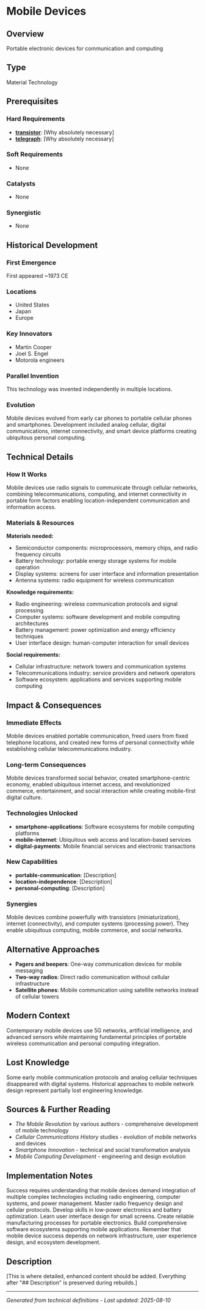 # Mobile Devices

## Overview
Portable electronic devices for communication and computing

## Type
Material Technology

## Prerequisites

### Hard Requirements
- **[transistor](../transistor/README.md)**: [Why absolutely necessary]
- **[telegraph](../telegraph/README.md)**: [Why absolutely necessary]

### Soft Requirements
- None

### Catalysts
- None

### Synergistic
- None

## Historical Development

### First Emergence
First appeared ~1973 CE

### Locations
- United States
- Japan
- Europe

### Key Innovators
- Martin Cooper
- Joel S. Engel
- Motorola engineers





### Parallel Invention
This technology was invented independently in multiple locations.

### Evolution
Mobile devices evolved from early car phones to portable cellular phones and smartphones. Development included analog cellular, digital communications, internet connectivity, and smart device platforms creating ubiquitous personal computing.

## Technical Details

### How It Works
Mobile devices use radio signals to communicate through cellular networks, combining telecommunications, computing, and internet connectivity in portable form factors enabling location-independent communication and information access.

### Materials & Resources
**Materials needed:**
- Semiconductor components: microprocessors, memory chips, and radio frequency circuits
- Battery technology: portable energy storage systems for mobile operation
- Display systems: screens for user interface and information presentation
- Antenna systems: radio equipment for wireless communication

**Knowledge requirements:**
- Radio engineering: wireless communication protocols and signal processing
- Computer systems: software development and mobile computing architectures
- Battery management: power optimization and energy efficiency techniques
- User interface design: human-computer interaction for small devices

**Social requirements:**
- Cellular infrastructure: network towers and communication systems
- Telecommunications industry: service providers and network operators
- Software ecosystem: applications and services supporting mobile computing





## Impact & Consequences

### Immediate Effects
Mobile devices enabled portable communication, freed users from fixed telephone locations, and created new forms of personal connectivity while establishing cellular telecommunications industry.

### Long-term Consequences
Mobile devices transformed social behavior, created smartphone-centric economy, enabled ubiquitous internet access, and revolutionized commerce, entertainment, and social interaction while creating mobile-first digital culture.

### Technologies Unlocked
- **smartphone-applications**: Software ecosystems for mobile computing platforms
- **mobile-internet**: Ubiquitous web access and location-based services
- **digital-payments**: Mobile financial services and electronic transactions

### New Capabilities
- **portable-communication**: [Description]
- **location-independence**: [Description]
- **personal-computing**: [Description]

### Synergies
Mobile devices combine powerfully with transistors (miniaturization), internet (connectivity), and computer systems (processing power). They enable ubiquitous computing, mobile commerce, and social networks.

## Alternative Approaches
- **Pagers and beepers**: One-way communication devices for mobile messaging
- **Two-way radios**: Direct radio communication without cellular infrastructure
- **Satellite phones**: Mobile communication using satellite networks instead of cellular towers

## Modern Context
Contemporary mobile devices use 5G networks, artificial intelligence, and advanced sensors while maintaining fundamental principles of portable wireless communication and personal computing integration.

## Lost Knowledge
Some early mobile communication protocols and analog cellular techniques disappeared with digital systems. Historical approaches to mobile network design represent partially lost engineering knowledge.

## Sources & Further Reading
- *The Mobile Revolution* by various authors - comprehensive development of mobile technology
- *Cellular Communications History* studies - evolution of mobile networks and devices
- *Smartphone Innovation* - technical and social transformation analysis
- *Mobile Computing Development* - engineering and design evolution

## Implementation Notes
Success requires understanding that mobile devices demand integration of multiple complex technologies including radio engineering, computer systems, and power management. Master radio frequency design and cellular protocols. Develop skills in low-power electronics and battery optimization. Learn user interface design for small screens. Create reliable manufacturing processes for portable electronics. Build comprehensive software ecosystems supporting mobile applications. Remember that mobile device success depends on network infrastructure, user experience design, and ecosystem development.

## Description





[This is where detailed, enhanced content should be added. Everything after "## Description" is preserved during rebuilds.]

---
*Generated from technical definitions - Last updated: 2025-08-10*

